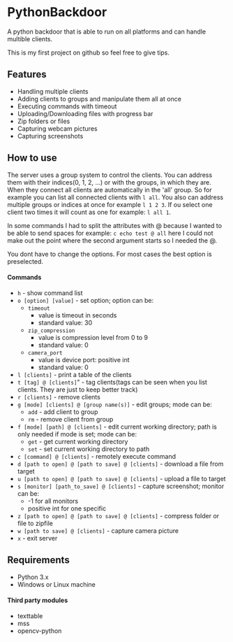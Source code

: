 # PythonBackdoor
A python backdoor that is able to run on all platforms and can handle multible clients.

This is my first project on github so feel free to give tips.
## Features
* Handling multiple clients
* Adding clients to groups and manipulate them all at once
* Executing commands with timeout
* Uploading/Downloading files with progress bar
* Zip folders or files
* Capturing webcam pictures
* Capturing screenshots

## How to use
The server uses a group system to control the clients. You can address them with their indices(0, 1, 2, ...) or with the
groups, in which they are. When they connect all clients are automatically in the 'all' group. So for example you can
list all connected clients with `l all`. You also can address multiple groups or indices at once for example `l 1 2 3`.
If ou select one client two times it will count as one for example: `l all 1`.

In some commands I had to split the attributes with @ because I wanted to be able to send spaces for example:
`c echo test @ all` here I could not make out the point where the second argument starts so I needed the @.
 
You dont have to change the options. For most cases the best option is preselected.

#### Commands

- `h` - show command list
- `o [option] [value]` - set option; option can be:
    - `timeout`
        - value is timeout in seconds
        - standard value: 30
    - `zip_compression`
        - value is compression level from 0 to 9
        - standard value: 0
    - `camera_port`
        - value is device port: positive int
        - standard value: 0
- `l [clients]` - print a table of the clients
- `t [tag] @ [clients]`" - tag clients(tags can be seen when you list clients. They are just to keep better track)
- `r [clients]` - remove clients
- `g [mode] [clients] @ [group name(s)]` - edit groups; mode can be:
    - `add` - add client to group 
    - `rm` - remove client from group
- `f [mode] [path] @ [clients]` - edit current working directory; path is only needed if mode is set; mode can be:
    - `get` - get current working directory
    - `set` - set current working directory to path
- `c [command] @ [clients]` - remotely execute command
- `d [path to open] @ [path to save] @ [clients]` - download a file from target
- `u [path to open] @ [path to save] @ [clients]` - upload a file to target
- `s [monitor] [path_to_save] @ [clients]` - capture screenshot; monitor can be:
    - -1 for all monitors
    - positive int for one specific
- `z [path to open] @ [path to save] @ [clients]` - compress folder or file to zipfile
- `w [path to save] @ [clients]` - capture camera picture
- `x` - exit server

## Requirements
- Python 3.x
- Windows or Linux machine

#### Third party modules
- texttable
- mss
- opencv-python
